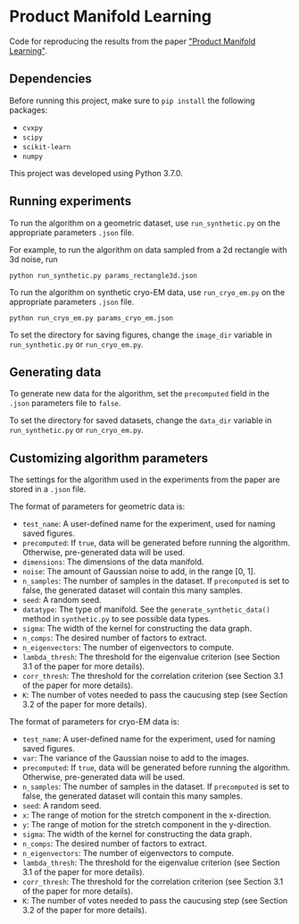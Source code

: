 # Product Manifold Learning
Code for reproducing the results from the paper <a href="">"Product Manifold Learning"</a>.

## Dependencies
Before running this project, make sure to `pip install` the following packages:

* `cvxpy`
* `scipy`
* `scikit-learn`
* `numpy`

This project was developed using Python 3.7.0.

## Running experiments
To run the algorithm on a geometric dataset, use `run_synthetic.py` on the appropriate parameters `.json` file. 

For example, to run the algorithm on data sampled from a 2d rectangle with 3d noise, run

```
python run_synthetic.py params_rectangle3d.json
```

To run the algorithm on synthetic cryo-EM data, use `run_cryo_em.py` on the appropriate parameters `.json` file.

```
python run_cryo_em.py params_cryo_em.json
```

To set the directory for saving figures, change the `image_dir` variable in `run_synthetic.py` or `run_cryo_em.py`.

## Generating data
To generate new data for the algorithm, set the `precomputed` field in the `.json` parameters file to `false`.

To set the directory for saved datasets, change the `data_dir` variable in `run_synthetic.py` or `run_cryo_em.py`.

## Customizing algorithm parameters
The settings for the algorithm used in the experiments from the paper are stored in a `.json` file. 

The format of parameters for geometric data is:

* `test_name`: A user-defined name for the experiment, used for naming saved figures.
* `precomputed`: If `true`, data will be generated before running the algorithm. Otherwise, pre-generated data will be used.
* `dimensions`: The dimensions of the data manifold.
* `noise`: The amount of Gaussian noise to add, in the range [0, 1].
* `n_samples`: The number of samples in the dataset. If `precomputed` is set to false, the generated dataset will contain this many samples.
* `seed`: A random seed.
* `datatype`: The type of manifold. See the `generate_synthetic_data()` method in `synthetic.py` to see possible data types.
* `sigma`: The width of the kernel for constructing the data graph.
* `n_comps`: The desired number of factors to extract.
* `n_eigenvectors`: The number of eigenvectors to compute.
* `lambda_thresh`: The threshold for the eigenvalue criterion (see Section 3.1 of the paper for more details).
* `corr_thresh`: The threshold for the correlation criterion (see Section 3.1 of the paper for more details).
* `K`: The number of votes needed to pass the caucusing step (see Section 3.2 of the paper for more details).

The format of parameters for cryo-EM data is:
* `test_name`: A user-defined name for the experiment, used for naming saved figures.
* `var`: The variance of the Gaussian noise to add to the images.
* `precomputed`: If `true`, data will be generated before running the algorithm. Otherwise, pre-generated data will be used.
* `n_samples`: The number of samples in the dataset. If `precomputed` is set to false, the generated dataset will contain this many samples.
* `seed`: A random seed.
* `x`: The range of motion for the stretch component in the x-direction.
* `y`: The range of motion for the stretch component in the y-direction.
* `sigma`: The width of the kernel for constructing the data graph.
* `n_comps`: The desired number of factors to extract.
* `n_eigenvectors`: The number of eigenvectors to compute.
* `lambda_thresh`: The threshold for the eigenvalue criterion (see Section 3.1 of the paper for more details).
* `corr_thresh`: The threshold for the correlation criterion (see Section 3.1 of the paper for more details).
* `K`: The number of votes needed to pass the caucusing step (see Section 3.2 of the paper for more details).
